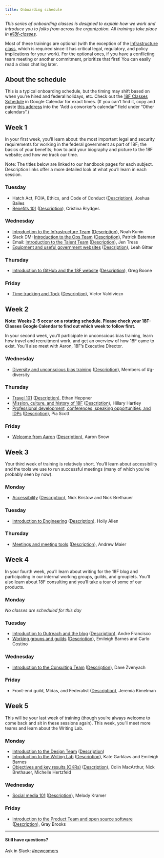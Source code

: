 ```yaml
---
title: Onboarding schedule
---
```


_This series of onboarding classes is designed to explain how we work and introduce you to folks from across the organization. All trainings take place in [#18f-classes](https://18f.slack.com/messages/18f-classes/)._

Most of these trainings are optional (with the exception of the [Infrastructure class](/classes/#infrastructure-team), which is required since it has critical legal, regulatory, and policy implications for your work). For the optional ones, if you have a conflicting team meeting or another commitment, prioritize that first! You can easily read a class chat log later.

## About the schedule

This is a typical onboarding schedule, but the timing may shift based on when you’re hired and federal holidays, etc. Check out the [18F Classes Schedule](https://www.google.com/calendar/b/1/embed?src=gsa.gov_vpfql4425bt1kj5fatahokgg94@group.calendar.google.com&ctz=America/New_York) in Google Calendar for exact times. (If you can’t find it, copy and paste [this address](gsa.gov_vpfql4425bt1kj5fatahokgg94@group.calendar.google.com) into the “Add a coworker’s calendar” field under “Other calendars”.)

## <a name="week-1"></a>Week 1
In your first week, you’ll learn about: the most important legal and security requirements for working in the federal government as part of 18F; the basics of your benefits; how to add your biography and picture to the 18F website; and how we track our time.

Note: The titles below are linked to our handbook pages for each subject. Description links offer a more detailed look at what you’ll learn in each session.

### Tuesday
* Hatch Act, FOIA, Ethics, and Code of Conduct ([Description](/classes/#ethics)), Joshua Bailes
* [Benefits 101](/benefits) ([Description](/classes/#benefits)), Cristina Brydges

### Wednesday
* [Introduction to the Infrastructure Team](/intro-to-18f-infrastructure) ([Description](/classes/#infrastructure-team)), Noah Kunin
* Slack DM: [Introduction to the Ops Team](/ops/) ([Description](/classes/#ops-team)), Patrick Bateman
* Email: [Introduction to the Talent Team](/talent) ([Description](/classes/#talent-team)), Jen Tress
* [Equipment and useful government websites](/gsa-tools-equipment-and-transit) ([Description](/classes/#equipment)), Leah Gitter

### Thursday
* [Introduction to GitHub and the 18F website](/github-and-18f-site) ([Description](/classes/#github-18F-site)), Greg Boone

### Friday
* [Time tracking and Tock](/tock) ([Description](/classes/#tock)), Victor Valdiviezo


## Week 2

**Note: Weeks 2-5 occur on a rotating schedule. Please check your 18F-Classes Google Calendar to find out which week to follow first.**

In your second week, you’ll participate in unconscious bias training, learn how travel and recruitment work, and get an overview of how 18F came to exist. You’ll also meet with Aaron, 18F’s Executive Director.

### Wednesday
* [Diversity and unconscious bias training](/intro-to-the-diversity-guild) ([Description](/classes/#diversity)), Members of #g-diversity

### Thursday
* [Travel 101](/travel-101) ([Description](/classes/#travel)), Ethan Heppner
* [Mission, culture, and history of 18F](/history-and-values) ([Description](/classes/#mission-culture-history)), Hillary Hartley
* [Professional development, conferences, speaking opportunities, and IDPs](/professional-development-and-training) ([Description](/classes/#professional-development)), Pia Scott

### Friday
* [Welcome from Aaron](/welcome-from-aaron/) ([Description](/classes/#meet-aaron)), Aaron Snow

## <a name="week-3"></a>Week 3
Your third week of training is relatively short. You’ll learn about accessibility and the tools we use to run successful meetings (many of which you’ve probably seen by now).

### Monday
* [Accessibility](/accessibility) ([Description](/classes/#accessibility)), Nick Bristow and Nick Brethauer

### Tuesday
* [Introduction to Engineering](/engineering/) ([Description](/classes/#engineering-team)), Holly Allen

### Thursday
* [Meetings and meeting tools](/meetings-and-meeting-tools) ([Description](/classes/#meetings)), Andrew Maier

## <a name="week-4"></a>Week 4
In your fourth week, you’ll learn about writing for the 18F blog and participating in our internal working groups, guilds, and grouplets. You’ll also learn about 18F consulting and you’ll take a tour of some of our products.

### Monday
_No classes are scheduled for this day_

### Tuesday
* [Introduction to Outreach and the blog](/outreach) ([Description](/classes/#blog)), Andre Francisco
* [Working groups and guilds](/working-groups-and-guilds-101) ([Description](/classes/#groups-guilds-guides)), Emileigh Barnes and Carlo Costino

### Wednesday
* [Introduction to the Consulting Team](/consulting) ([Description](/classes/#consulting-team)), Dave Zvenyach

### Friday
* Front-end guild, Midas, and Federalist ([Description](/classes/#18f-products)), Jeremia Kimelman

## <a name="week-5"></a>Week 5
This will be your last week of training (though you’re always welcome to come back and sit in these sessions again). This week, you’ll meet more teams and learn about the Writing Lab.

### Monday
* [Introduction to the Design Team](/design) ([Description](/classes/#design-team))
* [Introduction to the Writing Lab](/intro-to-writing-lab) ([Description](/classes/#writing-labs)), Kate Garklavs and Emileigh Barnes
* [Objectives and key results (OKRs)](/objectives-key-results/) ([Description](/classes/#OKRs)), Colin MacArthur, Nick Brethauer, Michelle Hertzfeld

### Wednesday
* [Social media 101](/slack) ([Description](/classes/#social-media)), Melody Kramer

### Friday
* [Introduction to the Product Team and open source software](/intro-to-product-and-open-source) ([Description](/classes/#product-team)), Gray Brooks

---

#### Still have questions?

Ask in Slack: [#newcomers](https://18f.slack.com/messages/newcomers)
